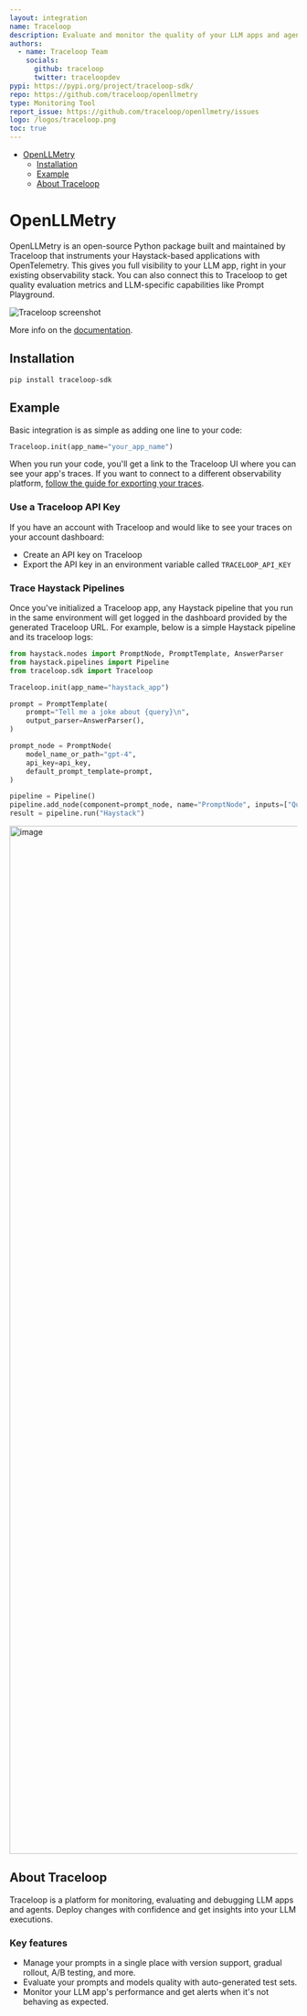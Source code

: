 ```yaml
---
layout: integration
name: Traceloop
description: Evaluate and monitor the quality of your LLM apps and agents
authors:
  - name: Traceloop Team
    socials:
      github: traceloop
      twitter: traceloopdev
pypi: https://pypi.org/project/traceloop-sdk/
repo: https://github.com/traceloop/openllmetry
type: Monitoring Tool
report_issue: https://github.com/traceloop/openllmetry/issues
logo: /logos/traceloop.png
toc: true
---
```


- [OpenLLMetry](#openllmetry)
  - [Installation](#installation)
  - [Example](#example)
  - [About Traceloop](#about-traceloop)

# OpenLLMetry

OpenLLMetry is an open-source Python package built and maintained by Traceloop that instruments your Haystack-based applications with OpenTelemetry. This gives you full visibility to your LLM app, right in your existing observability stack. You can also connect this to Traceloop to get quality evaluation metrics and LLM-specific capabilities like Prompt Playground.

![Traceloop screenshot](https://raw.githubusercontent.com/deepset-ai/haystack-integrations/main/images/traceloop-monitoring.png)

More info on the [documentation](https://traceloop.com/docs/python-sdk).

## Installation

```
pip install traceloop-sdk
```

## Example

Basic integration is as simple as adding one line to your code:

```python
Traceloop.init(app_name="your_app_name")
```

When you run your code, you'll get a link to the Traceloop UI where you can see your app's traces.
If you want to connect to a different observability platform, [follow the guide for exporting your traces](https://traceloop.com/docs/python-sdk/exporting).

### Use a Traceloop API Key

If you have an account with Traceloop and would like to see your traces on your account dashboard:

- Create an API key on Traceloop
- Export the API key in an environment variable called `TRACELOOP_API_KEY`

### Trace Haystack Pipelines

Once you've initialized a Traceloop app, any Haystack pipeline that you run in the same environment will get logged in the dashboard provided by the generated Traceloop URL.
For example, below is a simple Haystack pipeline and its traceloop logs:

```python
from haystack.nodes import PromptNode, PromptTemplate, AnswerParser
from haystack.pipelines import Pipeline
from traceloop.sdk import Traceloop

Traceloop.init(app_name="haystack_app")

prompt = PromptTemplate(
    prompt="Tell me a joke about {query}\n",
    output_parser=AnswerParser(),
)

prompt_node = PromptNode(
    model_name_or_path="gpt-4",
    api_key=api_key,
    default_prompt_template=prompt,
)

pipeline = Pipeline()
pipeline.add_node(component=prompt_node, name="PromptNode", inputs=["Query"])
result = pipeline.run("Haystack")
```

<img width="1798" alt="image" src="https://raw.githubusercontent.com/deepset-ai/haystack-integrations/main/images/traceloop-tracing.png">

## About Traceloop

Traceloop is a platform for monitoring, evaluating and debugging LLM apps and agents. Deploy changes with confidence and get insights into your LLM executions.

### Key features

- Manage your prompts in a single place with version support, gradual rollout, A/B testing, and more.
- Evaluate your prompts and models quality with auto-generated test sets.
- Monitor your LLM app's performance and get alerts when it's not behaving as expected.
